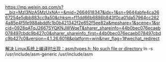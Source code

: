 
https://mp.weixin.qq.com/s?__biz=MzI3NzA5MzUxNA==&mid=2664618347&idx=1&sn=9644abfe4ca2667254e5dbb883cc9a50&chksm=f11dd66b6886b843f0ca01da57964cc2624a85e4f5fe988abddfc1b0b421342f2e652f5ee82a&mpshare=1&scene=1&srcid=0928qATqJ2667SYQKNJWWqeT&sharer_shareinfo=44b0bec076ecaeb078497cbdc9b427c0&sharer_shareinfo_first=44b0bec076ecaeb078497cbdc9b427c0&version=4.1.26.6018&platform=win&nwr_flag=1#wechat_redirect



[解决 Linux系统上编译时出现：asm/types.h: No such file or directory](https://blog.csdn.net/xiaohuima_dong/article/details/108538043)
ln -s /usr/include/asm-generic /usr/include/asm
